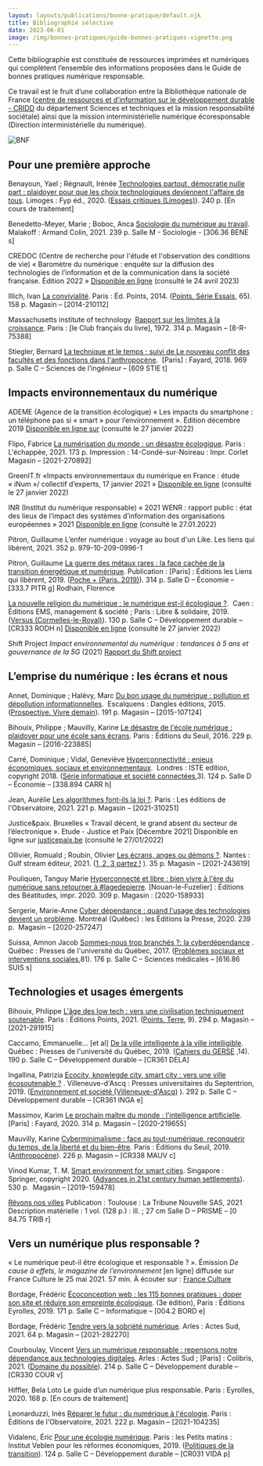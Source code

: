 ```yaml
---
layout: layouts/publications/bonne-pratique/default.njk
title: Bibliographie sélective
date: 2023-06-01
image: /img/bonnes-pratiques/guide-bonnes-pratiques-vignette.png
---
```


Cette bibliographie est constituée de ressources imprimées et numériques qui complètent l’ensemble des informations proposées dans le Guide de bonnes pratiques numérique responsable.

<div class="fr-grid-row">
<div class="fr-col-12 fr-col-md-8">
 
Ce travail est le fruit d’une collaboration entre la Bibliothèque nationale de France ([centre de ressources et d’information sur le développement durable - CRIDD](https://bnf.libguides.com/developpementdurable) du département Sciences et techniques et la mission responsabilité sociétale) ainsi que la mission interministérielle numérique écoresponsable (Direction interministérielle du numérique).

</div>
<div class="fr-col-12 fr-col-md-4">

![BNF](/img/bonnes-pratiques/logo-bnf.svg)

</div>
</div>

## Pour une première approche

Benayoun, Yael ; Régnault, Irénée
[Technologies partout, démocratie nulle part : plaidoyer pour que les choix technologiques deviennent l'affaire de tous](http://ark.bnf.fr/ark:/12148/cb46655701v). Limoges : Fyp éd., 2020. ([Essais critiques (Limoges)](https://catalogue.bnf.fr/ark:/12148/cb46513299j)). 240 p.
[En cours de traitement]

Benedetto-Meyer, Marie ;  Boboc, Anca
[Sociologie du numérique au travail](http://ark.bnf.fr/ark:/12148/cb468049066). Malakoff : Armand Colin, 2021. 239 p.
Salle M - Sociologie - [306.36 BENE s]

CREDOC (Centre de recherche pour l'étude et l'observation des conditions de vie)
« Baromètre du numérique : enquête sur la diffusion des technologies de l’information et de la communication dans la société française. Édition 2022 »
[Disponible en ligne](https://www.arcep.fr/uploads/tx_gspublication/rapport-barometre-numerique-edition-2022-Rapport.pdf) (consulté le 24 avril 2023)

Illich, Ivan
[La convivialité](http://ark.bnf.fr/ark:/12148/cb43897048t). Paris : Éd. Points, 2014. ([Points. Série Essais](https://catalogue.bnf.fr/ark:/12148/cb342883538), 65). 158 p.
Magasin – [2014-210112]

Massachusetts institute of technology 
[Rapport sur les limites à la croissance](http://ark.bnf.fr/ark:/12148/cb35379465w). Paris : [le Club français du livre], 1972. 314 p.
Magasin – [8-R-75388]

Stiegler, Bernard
[La technique et le temps ; suivi de Le nouveau conflit des facultés et des fonctions dans l'anthropocène](http://ark.bnf.fr/ark:/12148/cb45525781d).  [Paris] : Fayard, 2018. 969 p.
Salle C – Sciences de l’ingénieur – [609 STIE t]

## Impacts environnementaux du numérique

ADEME (Agence de la transition écologique)
« Les impacts du smartphone : un téléphone pas si « smart » pour l’environnement ». Édition décembre 2019
[Disponible en ligne sur](https://librairie.ademe.fr/cadic/1866/guide-pratique-impacts-smartphone.pdf?modal=false) (consulté le 27 janvier 2022)

Flipo, Fabrice
[La numérisation du monde : un désastre écologique](https://catalogue.bnf.fr/ark:/12148/cb468854777). Paris : L'échappée, 2021. 173 p.
Impression : 14-Condé-sur-Noireau : Impr. Corlet
Magasin – [2021-270892] 

GreenIT.fr
«Impacts environnementaux du numérique en France : étude « iNum »/ collectif d’experts, 17 janvier 2021 »
[Disponible en ligne](https://www.greenit.fr/wp-content/uploads/2021/02/2021-01-iNum-etude-impacts-numerique-France-rapport-0.8.pdf) (consulté le 27 janvier 2022)

INR (Institut du numérique responsable)
« 2021 WENR : rapport public : état des lieux de l’impact des systèmes d’information des organisations européennes »  2021
[Disponible en ligne](https://wenr.isit-europe.org/wp-content/uploads/2021/12/wenr2021-rapport-public.pdf) (consulté le 27.01.2022)

Pitron, Guillaume
L’enfer numérique : voyage au bout d'un Like. Les liens qui libèrent, 2021. 352 p.
979-10-209-0996-1

Pitron, Guillaume
[La guerre des métaux rares : la face cachée de la transition énergétique et numérique](http://ark.bnf.fr/ark:/12148/cb458405749). Publication : [Paris] : Éditions les Liens qui libèrent, 2019. ([Poche + (Paris. 2019)](https://catalogue.bnf.fr/ark:/12148/cb45834302n)). 314 p.
Salle D – Économie – [333.7 PITR g]
Rodhain, Florence

[La nouvelle religion du numérique : le numérique est-il écologique ?](https://catalogue.bnf.fr/ark:/12148/cb45762025f).  Caen : Éditions EMS, management & société ; Paris : Libre & solidaire, 2019. ([Versus (Cormelles-le-Royal)](https://catalogue.bnf.fr/ark:/12148/cb43719229r)). 130 p.
Salle C – Développement durable – [CR333 RODH n]
[Disponible en ligne](http://univ.scholarvox.com.bnf.idm.oclc.org/catalog/book/docid/88874681?searchterm=%C3%A9cologie) (consulté le 27 janvier 2022)

Shift Project
*Impact environnemental du numérique : tendances à 5 ans et gouvernance de la 5G* (2021) [Rapport du Shift project](https://theshiftproject.org/wp-content/uploads/2021/03/Note-danalyse_Numerique-et-5G_30-mars-2021.pdf)

## L’emprise du numérique : les écrans et nous

Annet, Dominique ;  Halévy, Marc
[Du bon usage du numérique : pollution et dépollution informationnelles](https://catalogue.bnf.fr/ark:/12148/cb44317176z).  Escalquens : Dangles éditions, 2015. ([Prospective. Vivre demain](https://catalogue.bnf.fr/ark:/12148/cb414885426)). 191 p.
Magasin – [2015-107124]

Bihouix, Philippe ; Mauvilly, Karine
[Le désastre de l'école numérique : plaidoyer pour une école sans écrans](https://catalogue.bnf.fr/ark:/12148/cb451191360). Paris : Éditions du Seuil, 2016. 229 p.
Magasin – [2016-223885]

Carré, Dominique ; Vidal, Geneviève
[Hyperconnectivité : enjeux économiques, sociaux et environnementaux](https://catalogue.bnf.fr/ark:/12148/cb455873006).  Londres : ISTE edition, copyright 2018. ([Série informatique et société connectées](https://catalogue.bnf.fr/ark:/12148/cb456592646),3). 124 p.
Salle D – Économie – [338.894 CARR h]

Jean, Aurélie
[Les algorithmes font-ils la loi ?](https://catalogue.bnf.fr/ark:/12148/cb46915990j). Paris : Les éditions de l'Observatoire, 2021. 221 p.
Magasin – [2021-310251]

Justice&paix. Bruxelles
« Travail décent, le grand absent du secteur de l’électronique ». Etude - Justice et Paix [Décembre 2021]
Disponible en ligne sur [justicepaix.be](https://www.justicepaix.be/travail-decent-le-grand-absent-du-secteur-de-lelectronique/) (consulté le 27/01/2022)

Ollivier, Romuald ; Roubin, Olivier
[Les écrans, anges ou démons ?](https://catalogue.bnf.fr/ark:/12148/cb467661474).  Nantes : Gulf stream éditeur, 2021. ([1, 2, 3 partez !](https://catalogue.bnf.fr/ark:/12148/cb45732959m) ). 35 p.
Magasin – [2021-243619]

Pouliquen,  Tanguy Marie
[Hyperconnecté et libre : bien vivre à l'ère du numérique sans retourner à #lagedepierre](https://catalogue.bnf.fr/ark:/12148/cb465763497). [Nouan-le-Fuzelier] : Éditions des Béatitudes, impr. 2020. 309 p.
Magasin : [2020-158933]

Sergerie, Marie-Anne
[Cyber dépendance : quand l'usage des technologies devient un problème](https://catalogue.bnf.fr/ark:/12148/cb466532986). Montréal (Québec) : les Éditions la Presse, 2020. 239 p. 
Magasin – [2020-257247]

Suissa, Amnon Jacob
[Sommes-nous trop branchés ?: la cyberdépendance](https://catalogue.bnf.fr/ark:/12148/cb45434713q) . Québec : Presses de l'université du Québec, 2017. ([Problèmes sociaux et interventions sociales](https://catalogue.bnf.fr/ark:/12148/cb38990176d),81). 176 p.
Salle C – Sciences médicales – [616.86 SUIS s]

## Technologies et usages émergents

Bihouix, Philippe
[L'âge des low tech : vers une civilisation techniquement soutenable](http://ark.bnf.fr/ark:/12148/cb469054841). Paris : Éditions Points, 2021. ([Points. Terre](https://catalogue.bnf.fr/ark:/12148/cb46625534n), 9). 294 p.
Magasin – [2021-291915]

Caccamo, Emmanuelle… [et al]
[De la ville intelligente à la ville intelligible](https://catalogue.bnf.fr/ark:/12148/cb465542012). Québec : Presses de l'université du Québec, 2019. ([Cahiers du GERSE](https://catalogue.bnf.fr/ark:/12148/cb466077944) ,14). 190 p.
Salle C – Développement durable – [CR361 DELA]

Ingallina, Patrizia
[Ecocity, knowlegde city, smart city  : vers une ville écosoutenable ?](https://catalogue.bnf.fr/ark:/12148/cb45696370h) . Villeneuve-d'Ascq : Presses universitaires du Septentrion, 2019. ([Environnement et société (Villeneuve-d'Ascq)](https://catalogue.bnf.fr/ark:/12148/cb39293721f) ). 292 p.
Salle C – Développement durable – [CR361 INGA e]

Massimov, Karim
[Le prochain maître du monde : l'intelligence artificielle](https://catalogue.bnf.fr/ark:/12148/cb466287118). [Paris] : Fayard, 2020. 314 p.
Magasin – [2020-219655]

Mauvilly, Karine
[Cyberminimalisme : face au tout-numérique, reconquérir du temps, de la liberté et du bien-être](https://catalogue.bnf.fr/ark:/12148/cb45672200p). Paris : Éditions du Seuil, 2019. ([Anthropocène](https://catalogue.bnf.fr/ark:/12148/cb43706954z)). 226 p.
Magasin – [CR338 MAUV c]

Vinod Kumar, T. M.
[Smart environment for smart cities](https://catalogue.bnf.fr/ark:/12148/cb45714070q). Singapore : Springer, copyright 2020. ([Advances in 21st century human settlements](https://catalogue.bnf.fr/ark:/12148/cb45650605m)). 530 p. 
Magasin – [2019-159478]

[Rêvons nos villes](https://catalogue.bnf.fr/ark:/12148/cb46727856f)
Publication : Toulouse : La Tribune Nouvelle SAS, 2021
Description matérielle : 1 vol. (128 p.) : ill. ; 27 cm
Salle D – PRISME – [0 84.75 TRIB r]

## Vers un numérique plus responsable ?

« Le numérique peut-il être écologique et responsable ? ». Émission *De cause à effets, le magazine de l’environnement* [en ligne] diffusée sur France Culture le 25 mai 2021. 57 min. À écouter sur : 
[France Culture](https://www.franceculture.fr/emissions/de-cause-a-effets-le-magazine-de-lenvironnement/de-cause-a-effets-le-magazine-de-lenvironnement-du-mardi-25-mai-2021)

Bordage, Frédéric
[Écoconception web : les 115 bonnes pratiques : doper son site et réduire son empreinte écologique](http://ark.bnf.fr/ark:/12148/cb457265865). (3e édition), Paris : Éditions Eyrolles, 2019. 171 p.
Salle C – Informatique – [004.2 BORD e]

Bordage, Frédéric
[Tendre vers la sobriété numérique](http://ark.bnf.fr/ark:/12148/cb468972808). Arles : Actes Sud, 2021. 64 p.
Magasin – [2021-282270]

Courboulay, Vincent
[Vers un numérique responsable : repensons notre dépendance aux technologies digitales](http://ark.bnf.fr/ark:/12148/cb466940574). Arles : Actes Sud ; [Paris] : Colibris, 2021. ([Domaine du possible](https://catalogue.bnf.fr/ark:/12148/cb42536426g)). 214 p.
Salle C – Développement durable – [CR330 COUR v]

Hiffler, Bela Loto
Le guide d’un numérique plus responsable. Paris : Eyrolles, 2020.  168 p.
[En cours de traitement]

Leonarduzzi, Inès
[Réparer le futur : du numérique à l'écologie](https://catalogue.bnf.fr/ark:/12148/cb46755334w). Paris : Éditions de l'Observatoire, 2021. 222 p.
Magasin – [2021-104235]

Vidalenc, Éric
[Pour une écologie numérique](https://catalogue.bnf.fr/ark:/12148/cb45830387w). Paris : les Petits matins : Institut Veblen pour les réformes économiques, 2019. ([Politiques de la transition](https://catalogue.bnf.fr/ark:/12148/cb443256077)). 124 p.
Salle C – Développement durable – [CR031 VIDA p]
